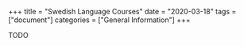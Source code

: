 +++
title =  "Swedish Language Courses"
date = "2020-03-18"
tags = ["document"]
categories = ["General Information"]
+++

TODO
